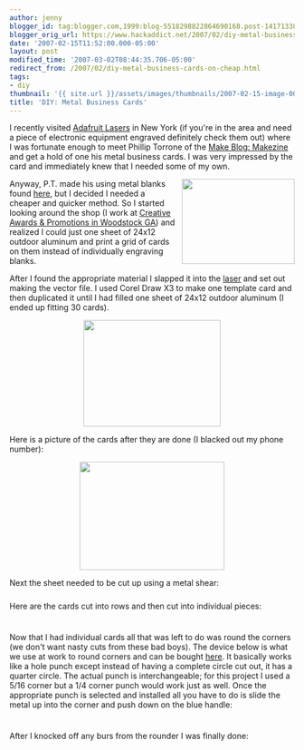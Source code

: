 ```yaml
---
author: jenny
blogger_id: tag:blogger.com,1999:blog-5518298822864690168.post-1417133849653416831
blogger_orig_url: https://www.hackaddict.net/2007/02/diy-metal-business-cards-on-cheap.html
date: '2007-02-15T11:52:00.000-05:00'
layout: post
modified_time: '2007-03-02T08:44:35.706-05:00'
redirect_from: /2007/02/diy-metal-business-cards-on-cheap.html
tags:
- diy
thumbnail: '{{ site.url }}/assets/images/thumbnails/2007-02-15-image-0000.jpg'
title: 'DIY: Metal Business Cards'
---
```


I recently visited <a href="http://www.adafruit.com/laser/">Adafruit Lasers</a> in New York (if you're in the area and need a piece of electronic equipment engraved definitely check them out) where  I was fortunate enough to meet <span>Phillip Torrone </span>of the <a href="http://www.makezine.com/">Make Blog</a><a href="http://www.makezine.com/">: Makezine</a> and get a hold of one his metal business cards. I was very impressed by the card and immediately knew that I needed some of my own.

<img alt="" border="0" id="BLOGGER_PHOTO_ID_5031807396530530610" src="{{ site.url }}/assets/images/posts/2007-02-15-image-0000.jpg" style="margin: 0pt 0pt 10px 10px; float: right;  width: 199px; height: 150px;"/>

Anyway, P.T. made his using metal blanks found <a href="http://www.laserbits.com/main.php3?SELECT=Anodized+Name+Plate&amp;CLASS=Coated+Metal">here</a>, but I decided I needed a cheaper and quicker method.  So I started looking around the shop (I work at <a href="http://www.creativeap.com/">Creative Awards &amp; Promotions in Woodstock GA</a>) and realized I could just one sheet of 24x12 outdoor aluminum and print a grid of cards on them instead of individually engraving blanks.



After I found the appropriate material I slapped it into the <a href="http://www.engravingsys.com/m-300_laser.htm">laser</a> and set out making the vector file.  I used Corel Draw X3 to make one template card and then duplicated it until I had filled one sheet of 24x12 outdoor aluminum (I ended up fitting 30 cards).



<img alt="" border="0" id="BLOGGER_PHOTO_ID_5031807967761180994" src="{{ site.url }}/assets/images/posts/2007-02-15-image-0001.jpg" style="margin: 0px auto 10px; display: block; text-align: center;  width: 242px; height: 188px;"/>

Here is a picture of the cards after they are done (I blacked out my phone number):



<img alt="" border="0" id="BLOGGER_PHOTO_ID_5031808706495555922" src="{{ site.url }}/assets/images/posts/2007-02-15-image-0002.jpg" style="margin: 0px auto 10px; display: block; text-align: center;  width: 256px; height: 191px;"/>

Next the sheet needed to be cut up using a metal shear:



<img alt="" border="0" id="BLOGGER_PHOTO_ID_5031809131697318242" src="{{ site.url }}/assets/images/posts/2007-02-15-image-0003.jpg" style="margin: 0px auto 10px; display: block; text-align: center; "/>Here are the cards cut into rows and then cut into individual pieces:



<img alt="" border="0" id="BLOGGER_PHOTO_ID_5031809513949407602" src="{{ site.url }}/assets/images/posts/2007-02-15-image-0004.jpg" style="margin: 0px auto 10px; display: block; text-align: center; "/>

<img alt="" border="0" id="BLOGGER_PHOTO_ID_5031823807600568706" src="{{ site.url }}/assets/images/posts/2007-02-15-image-0005.jpg" style="margin: 0px auto 10px; display: block; text-align: center; "/>Now that I had individual cards all that was left to do was round the corners (we don't want nasty cuts from these bad boys).  The device below is what we use at work to round corners and can be bought <a href="http://www.gravers.com/iedrondr.html">here</a>.  It basically works like a hole punch except instead of having a complete circle cut out, it  has a quarter circle.  The actual punch is interchangeable; for this project I used a 5/16 corner but a 1/4 corner punch would work just as well.    Once the appropriate punch is selected and installed all you have to do is slide the metal up into the corner and push down on the blue handle:



<img alt="" border="0" id="BLOGGER_PHOTO_ID_5031824155492919698" src="{{ site.url }}/assets/images/posts/2007-02-15-image-0006.jpg" style="margin: 0px auto 10px; display: block; text-align: center; "/>

<img alt="" border="0" id="BLOGGER_PHOTO_ID_5031824374536251810" src="{{ site.url }}/assets/images/posts/2007-02-15-image-0007.jpg" style="margin: 0px auto 10px; display: block; text-align: center; "/>After I knocked off any burs from the rounder I was finally done:



<img alt="" border="0" id="BLOGGER_PHOTO_ID_5031824593579583922" src="{{ site.url }}/assets/images/posts/2007-02-15-image-0008.jpg" style="margin: 0px auto 10px; display: block; text-align: center; "/>

<img alt="" border="0" id="BLOGGER_PHOTO_ID_5031824885637360066" src="{{ site.url }}/assets/images/posts/2007-02-15-image-0009.jpg" style="margin: 0px auto 10px; display: block; text-align: center; "/>
